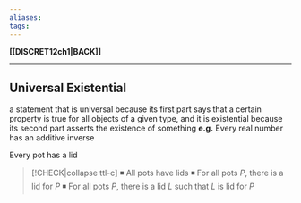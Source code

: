```yaml
---
aliases:
tags:
---
```

**[[DISCRET12ch1|BACK]]**

---
## Universal Existential
a statement that is universal because its first part says that a certain property is true for all objects of a given type, and it is existential because its second part asserts the existence of something
**e.g.**
Every real number has an additive inverse

Every pot has a lid
>[!CHECK|collapse ttl-c]
> ◾ All pots have lids
> ◾ For all pots $P$, there is a lid for $P$
> ◾ For all pots $P$, there is a lid $L$ such that $L$ is lid for $P$